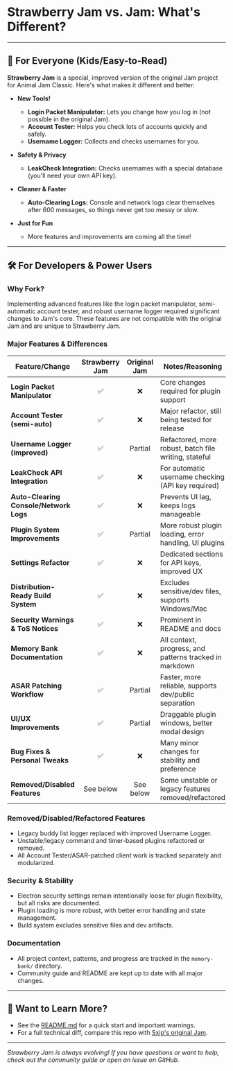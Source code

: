 # Strawberry Jam vs. Jam: What's Different?

---

## 🍓 For Everyone (Kids/Easy-to-Read)

**Strawberry Jam** is a special, improved version of the original Jam project for Animal Jam Classic. Here's what makes it different and better:

- **New Tools!**
  - **Login Packet Manipulator:** Lets you change how you log in (not possible in the original Jam).
  - **Account Tester:** Helps you check lots of accounts quickly and safely.
  - **Username Logger:** Collects and checks usernames for you.

- **Safety & Privacy**
  - **LeakCheck Integration:** Checks usernames with a special database (you'll need your own API key).

- **Cleaner & Faster**
  - **Auto-Clearing Logs:** Console and network logs clear themselves after 600 messages, so things never get too messy or slow.

- **Just for Fun**
  - More features and improvements are coming all the time!

---

## 🛠️ For Developers & Power Users

### **Why Fork?**

Implementing advanced features like the login packet manipulator, semi-automatic account tester, and robust username logger required significant changes to Jam's core. These features are not compatible with the original Jam and are unique to Strawberry Jam.

### **Major Features & Differences**

| Feature/Change                        | Strawberry Jam | Original Jam | Notes/Reasoning |
|---------------------------------------|:--------------:|:------------:|-----------------|
| **Login Packet Manipulator**          | ✅             | ❌           | Core changes required for plugin support |
| **Account Tester (semi-auto)**        | ✅             | ❌           | Major refactor, still being tested for release |
| **Username Logger (improved)**        | ✅             | Partial      | Refactored, more robust, batch file writing, stateful |
| **LeakCheck API Integration**         | ✅             | ❌           | For automatic username checking (API key required) |
| **Auto-Clearing Console/Network Logs**| ✅             | ❌           | Prevents UI lag, keeps logs manageable |
| **Plugin System Improvements**        | ✅             | Partial      | More robust plugin loading, error handling, UI plugins |
| **Settings Refactor**                 | ✅             | ❌           | Dedicated sections for API keys, improved UX |
| **Distribution-Ready Build System**   | ✅             | ❌           | Excludes sensitive/dev files, supports Windows/Mac |
| **Security Warnings & ToS Notices**   | ✅             | ❌           | Prominent in README and docs |
| **Memory Bank Documentation**         | ✅             | ❌           | All context, progress, and patterns tracked in markdown |
| **ASAR Patching Workflow**            | ✅             | Partial      | Faster, more reliable, supports dev/public separation |
| **UI/UX Improvements**                | ✅             | Partial      | Draggable plugin windows, better modal design |
| **Bug Fixes & Personal Tweaks**       | ✅             | ❌           | Many minor changes for stability and preference |
| **Removed/Disabled Features**         | See below     | See below    | Some unstable or legacy features removed/refactored |

### **Removed/Disabled/Refactored Features**
- Legacy buddy list logger replaced with improved Username Logger.
- Unstable/legacy command and timer-based plugins refactored or removed.
- All Account Tester/ASAR-patched client work is tracked separately and modularized.

### **Security & Stability**
- Electron security settings remain intentionally loose for plugin flexibility, but all risks are documented.
- Plugin loading is more robust, with better error handling and state management.
- Build system excludes sensitive files and dev artifacts.

### **Documentation**
- All project context, patterns, and progress are tracked in the `memory-bank/` directory.
- Community guide and README are kept up to date with all major changes.

---

## 🔗 Want to Learn More?

- See the [README.md](../README.md) for a quick start and important warnings.
- For a full technical diff, compare this repo with [Sxip's original Jam](https://github.com/Sxip/jam).

---

*Strawberry Jam is always evolving! If you have questions or want to help, check out the community guide or open an issue on GitHub.*

